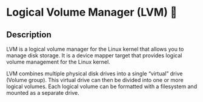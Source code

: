 # Logical Volume Manager (LVM) 💽
## Description

LVM is a logical volume manager for the Linux kernel that allows you to manage disk storage. 
It is a device mapper target that provides logical volume management for the Linux kernel.

LVM combines multiple physical disk drives into a single “virtual” drive (Volume group). 
This virtual drive can then be divided into one or more logical volumes. 
Each logical volume can be formatted with a filesystem and mounted as a separate drive.

